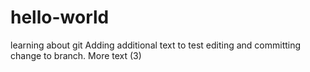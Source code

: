 # hello-world
learning about git
Adding additional text to test editing and committing change to branch.
More text (3)
